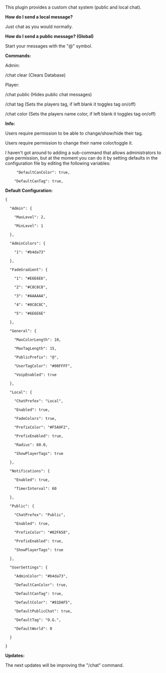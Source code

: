 This plugin provides a custom chat system (public and local chat).

**How do I send a local message?**

Just chat as you would normally.

**How do I send a public message? (Global)**

Start your messages with the "@" symbol.

**Commands:**

Admin:

/chat clear (Clears Database)


Player:

/chat public (Hides public chat messages)

/chat tag <new> (Sets the players tag, if left blank it toggles tag on/off)

/chat color <new> (Sets the players name color, if left blank it toggles tag on/off)

**Info:**

Users require permission to be able to change/show/hide their tag.

Users require permission to change their name color/toggle it.


I haven't got around to adding a sub-command that allows administrators to give permission, but at the moment you can do it by setting defaults in the configuration file by editing the following variables:

````
     "DefaultCanColor": true,

    "DefaultCanTag": true,
````


**Default Configuration:**

````
{

  "Admin": {

    "MaxLevel": 2,

    "MinLevel": 1

  },

  "AdminColors": {

    "1": "#b4da73"

  },

  "FadeGradient": {

    "1": "#E6E6E6",

    "2": "#C8C8C8",

    "3": "#AAAAAA",

    "4": "#8C8C8C",

    "5": "#6E6E6E"

  },

  "General": {

    "MaxColorLength": 10,

    "MaxTagLength": 15,

    "PublicPrefix": "@",

    "UserTagColor": "#00FFFF",

    "VoipEnabled": true

  },

  "Local": {

    "ChatPrefex": "Local",

    "Enabled": true,

    "FadeColors": true,

    "PrefixColor": "#F5A9F2",

    "PrefixEnabled": true,

    "Radius": 60.0,

    "ShowPlayerTags": true

  },

  "Notifications": {

    "Enabled": true,

    "TimerInterval": 60

  },

  "Public": {

    "ChatPrefex": "Public",

    "Enabled": true,

    "PrefixColor": "#82FA58",

    "PrefixEnabled": true,

    "ShowPlayerTags": true

  },

  "UserSettings": {

    "AdminColor": "#b4da73",

    "DefaultCanColor": true,

    "DefaultCanTag": true,

    "DefaultColor": "#81DAF5",

    "DefaultPublicChat": true,

    "DefaultTag": "O.G.",

    "DefaultWorld": 0

  }

}
````


**Updates:**

The next updates will be improving the "/chat" command.